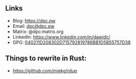 ## Links

* Blog: https://dpc.pw
* Email: <a href="mailto:dpc@dpc.pw">dpc@dpc.pw</a>
* Matrix: @dpc:matrix.org
* LinkedIn: https://www.linkedin.com/in/dawidc/
* GPG: [040211D208302D715792819786BB1D5B55757D38](https://keys.openpgp.org/vks/v1/by-fingerprint/040211D208302D715792819786BB1D5B55757D38)



## Things to rewrite in Rust:

* https://github.com/miekg/rdup
